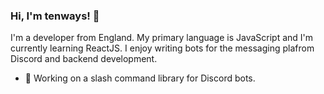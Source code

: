 ### Hi, I'm tenways! 👋

I'm a developer from England. My primary language is JavaScript and I'm currently learning ReactJS. I enjoy writing bots for the messaging plafrom Discord and backend development.

- 👻 Working on a slash command library for Discord bots.
